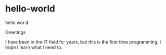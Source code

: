 # hello-world
hello world

Greetings

I have been in the IT field for years, but this is the first time programming. I hope I learn what I need to.

